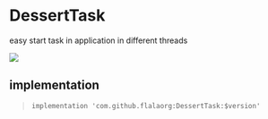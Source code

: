 # DessertTask
easy start task in application in different threads

[![](https://jitpack.io/v/flalaorg/DessertTask.svg)](https://jitpack.io/#flalaorg/DessertTask)

## implementation
> `implementation 'com.github.flalaorg:DessertTask:$version'`
